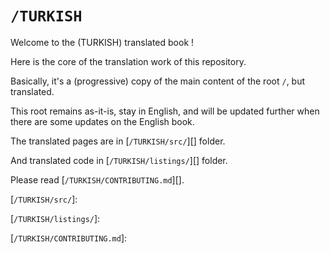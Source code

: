 # `/TURKISH`

Welcome to the (TURKISH) translated book !

Here is the core of the translation work of this repository.

Basically, it's a (progressive) copy of the main content of the root `/`, but
translated.

This root remains as-it-is, stay in English, and will be updated further when
there are some updates on the English book.

The translated pages are in [`/TURKISH/src/`][] folder.

And translated code in [`/TURKISH/listings/`][] folder.

Please read [`/TURKISH/CONTRIBUTING.md`][].

<!-- LINKS : -->

[`/TURKISH/src/`]:
<!-- https://github.com/RustDili/rust-book-tr/tree/french-release/FRENCH/src/ -->

[`/TURKISH/listings/`]:
<!-- https://github.com/Jimskapt/rust-book-fr/tree/french-release/FRENCH/listings/ -->

[`/TURKISH/CONTRIBUTING.md`]:
<!-- https://github.com/Jimskapt/rust-book-fr/tree/french-release/FRENCH/CONTRIBUTING.md -->

